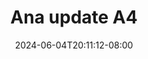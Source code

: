 --- 
title: "Ana update A4"
description: "video bokeh Ana update A4  tele full baru"
date: 2024-06-04T20:11:12-08:00
file_code: "iaypds0xkexb"
draft: false
cover: "emowkrzur4dkpyaj.jpg"
tags: ["Ana", "update", "bokep-indo", "bokep-viral", "bokep-ig"]
length: 73
fld_id: "1482777"
foldername: "Ana update"
categories: ["Ana update"]
views: 0
---